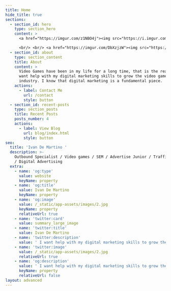 ```yaml
---
title: Home
hide_title: true
sections:
  - section_id: hero
    type: section_hero 
    content: >
      <a href="https://imgur.com/z1NBO4j"><img src="https://i.imgur.com/z1NBO4j.png" title="source: imgur.com" width="100" high="100" /></a> <h6>Outbound Specialist Video games  SEM Advertise Junior  Traffic Manager Digital Advertising <h6/

      <br/> <br/> <a href="https://imgur.com/DbXzjzW"><img src="https://i.imgur.com/DbXzjzW.png" title="source: imgur.com" width="50" high="50" /></a> DMartino
  - section_id: about
    type: section_content
    title: About
    content: >
      Video Games have been in my life for a long time, that is the reason I
      want help with my digital marketing skills to grow the video game
      industry. I know that digital marketing is a fundamental piece.
    actions:
      - label: Contact Me
        url: /contact
        style: button
  - section_id: recent-posts
    type: section_posts
    title: Recent Posts
    posts_number: 4
    actions:
      - label: View Blog
        url: blog/index.html
        style: button
seo:
  title: 'Ivan De Martino '
  description: >-
    Outbound Specialist / Video games / SEM / Advertise Junior / Traffic Manager
    / Digital Advertising
  extra:
    - name: 'og:type'
      value: website
      keyName: property
    - name: 'og:title'
      value: Ivan De Martino
      keyName: property
    - name: 'og:image'
      value: /_static/app-assets/images/2.jpg
      keyName: property
      relativeUrl: true
    - name: 'twitter:card'
      value: summary_large_image
    - name: 'twitter:title'
      value: Ivan De Martino
    - name: 'twitter:description'
      value: ' I want help with my digital marketing skills to grow the video game industry. '
    - name: 'twitter:image'
      value: /_static/app-assets/images/2.jpg
      relativeUrl: true
    - name: 'og:description'
      value: ' I want help with my digital marketing skills to grow the video game industry.'
      keyName: property
      relativeUrl: false
layout: advanced
---
```

